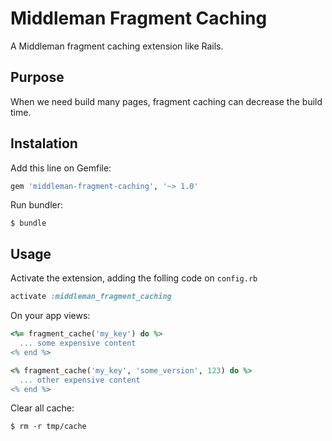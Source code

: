 
# Middleman Fragment Caching

A Middleman fragment caching extension like Rails.

## Purpose

When we need build many pages, fragment caching can decrease the build time.

## Instalation

Add this line on Gemfile:

```ruby
gem 'middleman-fragment-caching', '~> 1.0'
```

Run bundler:

```
$ bundle
```

## Usage

Activate the extension, adding the folling code on `config.rb`

```ruby
activate :middleman_fragment_caching
```

On your app views:

```ruby
<%= fragment_cache('my_key') do %>
  ... some expensive content
<% end %>

<% fragment_cache('my_key', 'some_version', 123) do %>
  ... other expensive content
<% end %>
```

Clear all cache:

```
$ rm -r tmp/cache
```



